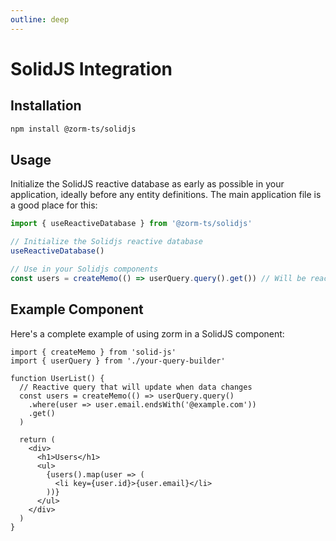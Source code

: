 ```yaml
---
outline: deep
---
```


# SolidJS Integration

## Installation

```bash
npm install @zorm-ts/solidjs
```

## Usage

Initialize the SolidJS reactive database as early as possible in your application, ideally before any entity definitions. The main application file is a good place for this:

```typescript
import { useReactiveDatabase } from '@zorm-ts/solidjs'

// Initialize the Solidjs reactive database
useReactiveDatabase()

// Use in your Solidjs components
const users = createMemo(() => userQuery.query().get()) // Will be reactive!
```

## Example Component

Here's a complete example of using zorm in a SolidJS component:

```tsx
import { createMemo } from 'solid-js'
import { userQuery } from './your-query-builder'

function UserList() {
  // Reactive query that will update when data changes
  const users = createMemo(() => userQuery.query()
    .where(user => user.email.endsWith('@example.com'))
    .get()
  )

  return (
    <div>
      <h1>Users</h1>
      <ul>
        {users().map(user => (
          <li key={user.id}>{user.email}</li>
        ))}
      </ul>
    </div>
  )
}
```
